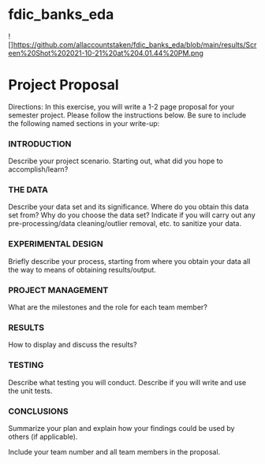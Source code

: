 # fdic_banks_eda
![]https://github.com/allaccountstaken/fdic_banks_eda/blob/main/results/Screen%20Shot%202021-10-21%20at%204.01.44%20PM.png

# Project Proposal
Directions: In this exercise, you will write a 1-2 page proposal for your semester project. Please follow the instructions below.
Be sure to include the following named sections in your write-up:

### INTRODUCTION
Describe your project scenario. Starting out, what did you hope to accomplish/learn?

### THE DATA
Describe your data set and its significance. Where do you obtain this data set from? Why do you choose the data set? Indicate if you will carry out any pre-processing/data cleaning/outlier removal, etc. to sanitize your data.

### EXPERIMENTAL DESIGN
Briefly describe your process, starting from where you obtain your data all the way to means of obtaining results/output.

### PROJECT MANAGEMENT
What are the milestones and the role for each team member?   

### RESULTS
How to display and discuss the results?

### TESTING
Describe what testing you will conduct. Describe if you will write and use the unit tests.

### CONCLUSIONS
Summarize your plan and explain how your findings could be used by others (if applicable).
 
Include your team number and all team members in the proposal.
